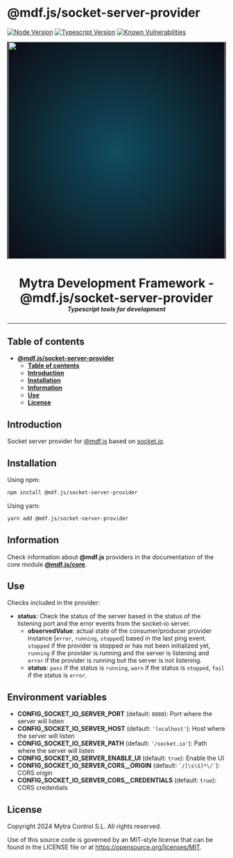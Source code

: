 # **@mdf.js/socket-server-provider**

[![Node Version](https://img.shields.io/static/v1?style=flat\&logo=node.js\&logoColor=green\&label=node\&message=%3E=20\&color=blue)](https://nodejs.org/en/)
[![Typescript Version](https://img.shields.io/static/v1?style=flat\&logo=typescript\&label=Typescript\&message=5.4\&color=blue)](https://www.typescriptlang.org/)
[![Known Vulnerabilities](https://img.shields.io/static/v1?style=flat\&logo=snyk\&label=Vulnerabilities\&message=0\&color=300A98F)](https://snyk.io/package/npm/snyk)

<!-- markdownlint-disable MD033 MD041 -->

<p align="center">
  <div style="text-align:center;background-image:radial-gradient(circle farthest-corner at 50% 50%, #104c60, #0c0c13);">
    <img src="https://assets.website-files.com/626a3ef32d23835d9b2e4532/6290ab1e2d3e0d922913a6e3_digitalizacion_ENG.svg"alt="netin"width="500">
  </div>
</p>

<h1 style="text-align:center;margin-bottom:0">Mytra Development Framework - @mdf.js/socket-server-provider</h1>
<h5 style="text-align:center;margin-top:0">Typescript tools for development</h5>

<!-- markdownlint-enable MD033 -->

***

## **Table of contents**

- [**@mdf.js/socket-server-provider**](#mdfjssocket-server-provider)
  - [**Table of contents**](#table-of-contents)
  - [**Introduction**](#introduction)
  - [**Installation**](#installation)
  - [**Information**](#information)
  - [**Use**](#use)
  - [**License**](#license)

## **Introduction**

Socket server provider for [@mdf.js](https://mytracontrol.github.io/mdf.js/) based on [socket.io](https://www.npmjs.com/package/socket.io).

## **Installation**

Using npm:

```bash
npm install @mdf.js/socket-server-provider
```

Using yarn:

```bash
yarn add @mdf.js/socket-server-provider
```

## **Information**

Check information about **@mdf.js** providers in the documentation of the core module [**@mdf.js/core**](https://mytracontrol.github.io/mdf.js/modules/_mdf_js_core.html).

## **Use**

Checks included in the provider:

- **status**: Check the status of the server based in the status of the listening port and the error events from the socket-io server.
  - **observedValue**: actual state of the consumer/producer provider instance \[`error`, `running`, `stopped`] based in the last ping event. `stopped` if the provider is stopped or has not been initialized yet, `running` if the provider is running and the server is listening and `error` if the provider is running but the server is not listening.
  - **status**: `pass` if the status is `running`, `warn` if the status is `stopped`, `fail` if the status is `error`.

## **Environment variables**

- **CONFIG\_SOCKET\_IO\_SERVER\_PORT** (default: `8080`): Port where the server will listen
- **CONFIG\_SOCKET\_IO\_SERVER\_HOST** (default: `'localhost'`): Host where the server will listen
- **CONFIG\_SOCKET\_IO\_SERVER\_PATH** (default: `'/socket.io'`): Path where the server will listen
- **CONFIG\_SOCKET\_IO\_SERVER\_ENABLE\_UI** (default: `true`): Enable the UI
- **CONFIG\_SOCKET\_IO\_SERVER\_CORS\_\_ORIGIN** (default: `` `/[\s\S]*\/` ``): CORS origin
- **CONFIG\_SOCKET\_IO\_SERVER\_CORS\_\_CREDENTIALS** (default: `true`): CORS credentials

## **License**

Copyright 2024 Mytra Control S.L. All rights reserved.

Use of this source code is governed by an MIT-style license that can be found in the LICENSE file or at <https://opensource.org/licenses/MIT>.

